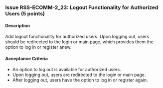 ### Issue RSS-ECOMM-2_23: Logout Functionality for Authorized Users (5 points)

#### Description

Add logout functionality for authorized users. Upon logging out, users should be redirected to the login or main page, which provides them the option to log in or register anew.

#### Acceptance Criteria

- An option to log out is available for authorized users.
- Upon logging out, users are redirected to the login or main page.
- After logging out, users have the option to log in or register again.
